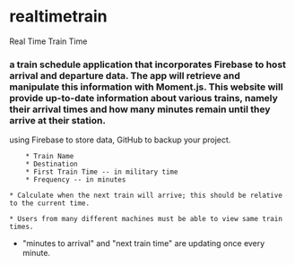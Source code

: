 # realtimetrain
Real Time Train Time

### a train schedule application that incorporates Firebase to host arrival and departure data. The app will retrieve and manipulate this information with Moment.js. This website will provide up-to-date information about various trains, namely their arrival times and how many minutes remain until they arrive at their station.
using Firebase to store data, GitHub to backup your project.

		* Train Name
		* Destination 
		* First Train Time -- in military time
		* Frequency -- in minutes

	* Calculate when the next train will arrive; this should be relative to the current time.

	* Users from many different machines must be able to view same train times.

  * "minutes to arrival" and "next train time" are updating once every minute.

